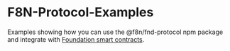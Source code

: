 # F8N-Protocol-Examples

Examples showing how you can use the @f8n/fnd-protocol npm package and integrate with [Foundation smart contracts](https://github.com/f8n/fnd-protocol).
